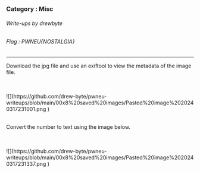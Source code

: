 ### Category : Misc
###### Write-ups by drewbyte
###### Flag : PWNEU{NOSTALGIA}
---

Download the jpg file and use an exiftool to view the metadata of the image file.
 
 <br>
<br>
![](https://github.com/drew-byte/pwneu-writeups/blob/main/00x8%20saved%20images/Pasted%20image%2020240317231001.png
)
 <br>
 <br>
 
 Convert the number to text using the image below.

 <br>
<br>
![](https://github.com/drew-byte/pwneu-writeups/blob/main/00x8%20saved%20images/Pasted%20image%2020240317231337.png
)
 <br>
 <br>